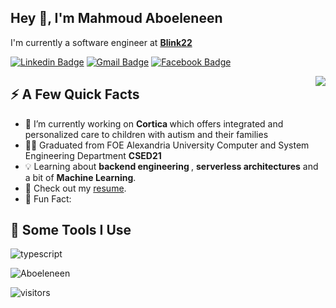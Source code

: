 <h2>Hey 👋, I'm Mahmoud Aboeleneen</h2>
<p>I'm currently a software engineer at <strong><a href="https://blink22.com/">Blink22</a></strong> </p>

[![Linkedin Badge](https://img.shields.io/badge/LinkedIn-0077B5?style=for-the-badge&logo=linkedin&logoColor=white)](https://www.linkedin.com/in/aboeleneen/) [![Gmail Badge](https://img.shields.io/badge/Gmail-D14836?style=for-the-badge&logo=gmail&logoColor=white)](mailto:eng.aboeleneen98@gmail.com) [![Facebook Badge](https://img.shields.io/badge/Facebook-1877F2?style=for-the-badge&logo=facebook&logoColor=white)](https://www.facebook.com/Aboeleneen98/)


<img align="right" src="https://media.giphy.com/media/Y3GPYKwenR9SbriKvr/giphy.gif" />
<h2>⚡️ A Few Quick Facts</h2>
<ul>
<li>🔭 I’m currently working on <strong> Cortica </strong> which offers integrated and personalized care to children with autism and their families
<li>🧑‍🎓 Graduated from FOE Alexandria University Computer and System Engineering Department <strong> CSED21 </strong> </li>
<li>💡 Learning about <strong> backend engineering </strong> ,  <strong>serverless architectures</strong> and a bit of <strong>Machine Learning</strong>.</li>
<li>📙 Check out my <a href="#">resume</a>.</li>
<li>🎉 Fun Fact: </li>
</ul>

<h2>🚀 Some Tools I Use</h2>
<p align="left">
<img src="https://img.shields.io/badge/TypeScript-007ACC?style=for-the-badge&logo=typescript&logoColor=white" alt="typescript"  />
</p>
<img src="https://github-readme-stats.vercel.app/api?username=Aboeleneen&show_icons=true&count_private=true" alt="Aboeleneen" />
<p><img src="https://visitor-badge.glitch.me/badge?page_id=Aboeleneen.Aboeleneen&left_color=red&right_color=green" alt="visitors"></p>
